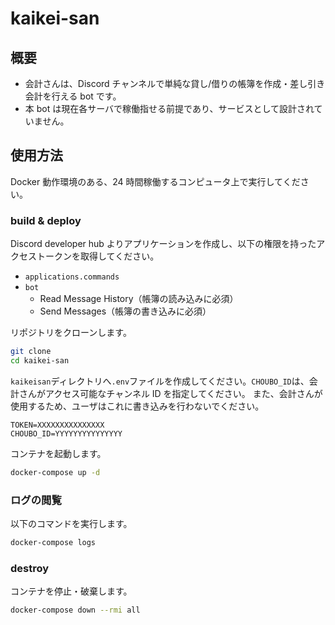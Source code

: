 # kaikei-san

## 概要

- 会計さんは、Discord チャンネルで単純な貸し/借りの帳簿を作成・差し引き会計を行える bot です。
- 本 bot は現在各サーバで稼働指せる前提であり、サービスとして設計されていません。

## 使用方法

Docker 動作環境のある、24 時間稼働するコンピュータ上で実行してください。

### build & deploy

Discord developer hub よりアプリケーションを作成し、以下の権限を持ったアクセストークンを取得してください。

- `applications.commands`
- `bot`
  - Read Message History（帳簿の読み込みに必須）
  - Send Messages（帳簿の書き込みに必須）

リポジトリをクローンします。

```sh
git clone
cd kaikei-san
```

`kaikeisan`ディレクトリへ`.env`ファイルを作成してください。`CHOUBO_ID`は、会計さんがアクセス可能なチャンネル ID を指定してください。
また、会計さんが使用するため、ユーザはこれに書き込みを行わないでください。

```env
TOKEN=XXXXXXXXXXXXXXX
CHOUBO_ID=YYYYYYYYYYYYYYY
```

コンテナを起動します。

```sh
docker-compose up -d
```

### ログの閲覧

以下のコマンドを実行します。
```sh
docker-compose logs
```

### destroy

コンテナを停止・破棄します。

```sh
docker-compose down --rmi all
```
